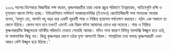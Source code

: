 ২০১৯ সালের ডিসেম্বরে বিজ্ঞানীরা লক্ষ করেন, কৃষ্ণগহ্বরটির তারা থেকে প্রচুর পরিমাণে ইনফ্রারেড, অতিবেগুনি রশ্মি ও দৃশ্যমান আলো নির্গত হচ্ছে। ইউরোপিয়ান সাউদার্ন অবজারভেটরির (ইএসও) জ্যোতির্বিজ্ঞানী পলা সানচেজ সায়েজ বলেন, ‘ভাবুন তো, আপনি বহু বছর ধরে একটি দূরবর্তী শান্ত ও নিষ্ক্রিয় ছায়াপথ পর্যবেক্ষণ করছেন। হঠাৎ এক সকালে তা জেগে উঠছে। কেমন মনে হবে তখন? এমনই এক বিরল ঘটনা আমাদের চোখে ধরা পড়েছে। শান্ত ও নিষ্ক্রিয় কৃষ্ণগহ্বরটির উজ্জ্বলতায় নাটকীয় পরিবর্তন দেখতে পেয়েছি আমরা। যদিও নানা কারণে বিভিন্ন গ্যালাক্সি উজ্জ্বল হয়ে ওঠে, যা অস্বাভাবিক কিছু নয়। কিন্তু কৃষ্ণগহ্বর জেগে ওঠার দৃশ্য আসলেই বিরল। সাম্প্রতিক তথ্য বলছে কৃষ্ণগহ্বরটি এখন আরও বেশি উজ্জ্বল হয়ে উঠছে।’
